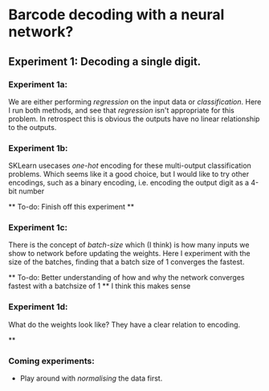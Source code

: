# Barcode decoding with a neural network?


## Experiment 1: Decoding a single digit.

### Experiment 1a:

We are either performing *regression* on the input data or *classification*.
Here I run both methods, and see that *regression* isn't appropriate for this problem.
In retrospect this is obvious the outputs have no linear relationship to the outputs.

### Experiment 1b:

SKLearn usecases *one-hot* encoding for these multi-output classification problems. Which seems like it a good choice, but I would like to try other encodings, such as a binary encoding, i.e. encoding the output digit as a 4-bit number

** To-do: Finish off this experiment **
### Experiment 1c:

There is the concept of *batch-size* which (I think) is how many inputs we show to network before updating the weights.
Here I experiment with the size of the batches, finding that a batch size of 1 converges the fastest.

** To-do:  Better understanding of how and why the network converges fastest with a batchsize of 1 **
I think this makes sense

### Experiment 1d:

What do the weights look like?
They have a clear relation to encoding.

**

### Coming experiments:

- Play around with *normalising* the data first.